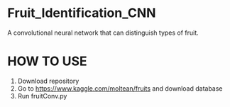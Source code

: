 # Fruit_Identification_CNN
A convolutional neural network that can distinguish types of fruit.

# HOW TO USE
1) Download repository
2) Go to https://www.kaggle.com/moltean/fruits and download database
3) Run fruitConv.py
